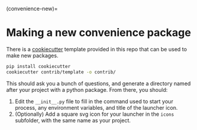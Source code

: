 (convenience-new)=

# Making a new convenience package

There is a [cookiecutter](https://github.com/cookiecutter/cookiecutter)
template provided in this repo that can be used to make new packages.

```bash
pip install cookiecutter
cookiecutter contrib/template -o contrib/
```

This should ask you a bunch of questions, and generate a directory
named after your project with a python package. From there, you should:

1. Edit the `__init__.py` file to fill in the command used to start your
   process, any environment variables, and title of the launcher icon.
2. (Optionally) Add a square svg icon for your launcher in the `icons`
   subfolder, with the same name as your project.
